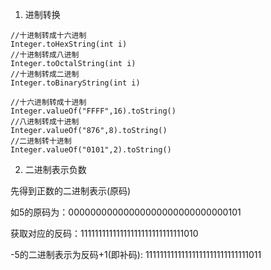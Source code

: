 1. 进制转换  
```text
//十进制转成十六进制
Integer.toHexString(int i)
//十进制转成八进制
Integer.toOctalString(int i)
//十进制转成二进制
Integer.toBinaryString(int i)

//十六进制转成十进制
Integer.valueOf("FFFF",16).toString()
//八进制转成十进制
Integer.valueOf("876",8).toString()
//二进制转十进制
Integer.valueOf("0101",2).toString()
```

2. 二进制表示负数  

先得到正数的二进制表示(原码)  

如5的原码为：00000000000000000000000000000101  

获取对应的反码：11111111111111111111111111111010  

-5的二进制表示为反码+1(即补码): 11111111111111111111111111111011



